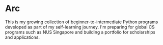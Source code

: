 # Arc
This is my growing collection of beginner-to-intermediate Python programs developed as part of my self-learning journey. I'm preparing for global CS programs such as NUS Singapore and building a portfolio for scholarships and applications.
